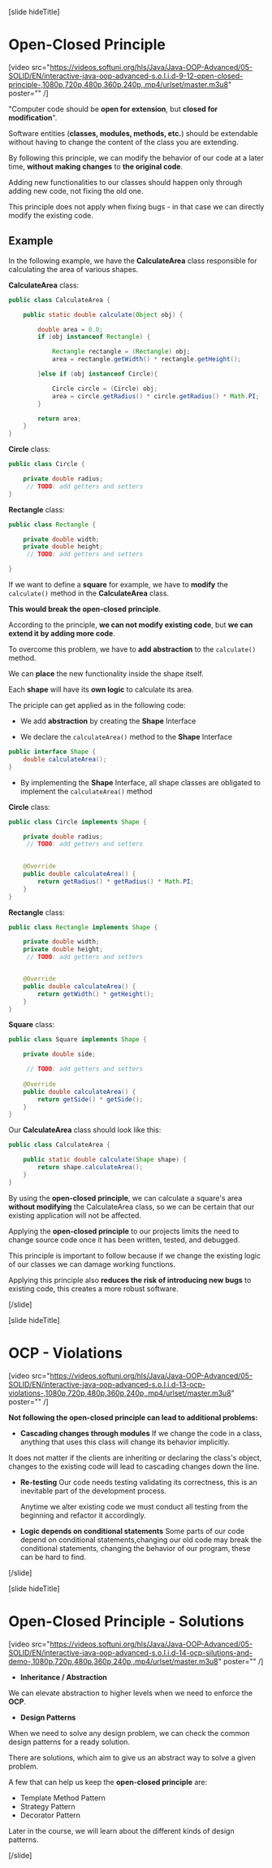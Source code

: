 [slide hideTitle]

# Open-Closed Principle

[video src="https://videos.softuni.org/hls/Java/Java-OOP-Advanced/05-SOLID/EN/interactive-java-oop-advanced-s.o.l.i.d-9-12-open-closed-principle-,1080p,720p,480p,360p,240p,.mp4/urlset/master.m3u8" poster="" /]

"Computer code should be **open for extension**, but **closed for modification**".

Software entities (**classes, modules, methods, etc.**) should be extendable without having to change the content of the class you are extending. 

By following this principle, we can modify the behavior of our code at a later time, **without making changes** to **the original code**.

Adding new functionalities to our classes should happen only through adding new code, not fixing the old one.

This principle does not apply when fixing bugs - in that case we can directly modify the existing code.

## Example

In the following example, we have the **CalculateArea** class responsible for calculating the area of various shapes.

**CalculateArea** class:
```java
public class CalculateArea {

    public static double calculate(Object obj) {

        double area = 0.0;
        if (obj instanceof Rectangle) {

            Rectangle rectangle = (Rectangle) obj;
            area = rectangle.getWidth() * rectangle.getHeight();

        }else if (obj instanceof Circle){

            Circle circle = (Circle) obj;
            area = circle.getRadius() * circle.getRadius() * Math.PI;
        }

        return area;
    }
}

```

**Circle** class:

```java
public class Circle {

    private double radius;
     // TODO: add getters and setters
}
``` 


**Rectangle** class:

```java
public class Rectangle {

    private double width;
    private double height;
     // TODO: add getters and setters

}
``` 

If we want to define a **square** for example, we have to **modify** the `calculate()` method in the **CalculateArea** class.

**This would break the open-closed principle**.

According to the principle, **we can not modify existing code**, but **we can extend it by adding more code**.

To overcome this problem, we have to **add abstraction** to the `calculate()` method.

We can **place** the new functionality inside the shape itself.

Each **shape** will have its **own logic** to calculate its area.

The priciple can get applied as in the following code: 

- We add **abstraction** by creating the **Shape** Interface

- We declare the `calculateArea()` method to the **Shape** Interface

```java
public interface Shape {
    double calculateArea();
}
```

- By implementing the **Shape** Interface, all shape classes are obligated to implement the `calculateArea()` method

**Circle** class:

```java
public class Circle implements Shape {

    private double radius;
     // TODO: add getters and setters

    
    @Override
    public double calculateArea() {
        return getRadius() * getRadius() * Math.PI;
    }
}
```

**Rectangle** class:

```java
public class Rectangle implements Shape {

    private double width;
    private double height;
     // TODO: add getters and setters


    @Override
    public double calculateArea() {
        return getWidth() * getHeight();
    }
}
``` 

**Square** class:

```java
public class Square implements Shape {

    private double side;

     // TODO: add getters and setters
   
    @Override
    public double calculateArea() {
        return getSide() * getSide();
    }
}

```

Our **CalculateArea** class should look like this:

```java
public class CalculateArea {

    public static double calculate(Shape shape) {
        return shape.calculateArea();
    }
}
```

By using the **open-closed principle**, we can calculate a square's area **without modifying** the CalculateArea class, so we can be certain that our existing application will not be affected.

Applying the **open-closed principle** to our projects limits the need to change source code once it has been written, tested, and debugged.

This principle is important to follow because if we change the existing logic of our classes we can damage working functions.

Applying this principle also **reduces the risk of introducing new bugs** to existing code, this creates a more robust software.


[/slide]


[slide hideTitle]

# OCP - Violations

[video src="https://videos.softuni.org/hls/Java/Java-OOP-Advanced/05-SOLID/EN/interactive-java-oop-advanced-s.o.l.i.d-13-ocp-violations-,1080p,720p,480p,360p,240p,.mp4/urlset/master.m3u8" poster="" /]

**Not following the open-closed principle can lead to additional problems:**

- **Cascading changes through modules**
  If we change the code in a class, anything that uses this class will change its behavior implicitly.
  
 It does not matter if the clients are inheriting or declaring the class's object, changes to the existing code will lead to cascading changes down the line.

- **Re-testing**
  Our code needs testing validating its correctness, this is an inevitable part of the development process.

  Anytime we alter existing code we must conduct all testing from the beginning and refactor it accordingly.

- **Logic depends on conditional statements**
  Some parts of our code depend on conditional statements,changing our old code may break the conditional statements, changing the behavior of our program, these can be hard to find.

[/slide]

[slide hideTitle]

# Open-Closed Principle - Solutions

[video src="https://videos.softuni.org/hls/Java/Java-OOP-Advanced/05-SOLID/EN/interactive-java-oop-advanced-s.o.l.i.d-14-ocp-silutions-and-demo-,1080p,720p,480p,360p,240p,.mp4/urlset/master.m3u8" poster="" /]

- **Inheritance / Abstraction**

We can elevate abstraction to higher levels when we need to enforce the **OCP**.
    
- **Design Patterns**

When we need to solve any design problem, we can check the common design patterns for a ready solution.

There are solutions, which aim to give us an abstract way to solve a given problem.

A few that can help us keep the **open-closed principle** are:
   - Template Method Pattern
   - Strategy Pattern
   - Decorator Pattern

Later in the course, we will learn about the different kinds of design patterns.

[/slide]
